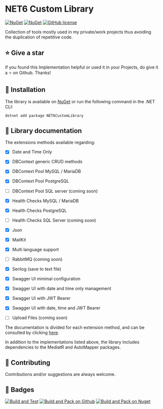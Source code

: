 # NET6 Custom Library

[![NuGet](https://img.shields.io/nuget/v/NET6CustomLibrary.svg?style=for-the-badge)](https://www.nuget.org/packages/NET6CustomLibrary)
[![NuGet](https://img.shields.io/nuget/dt/NET6CustomLibrary.svg?style=for-the-badge)](https://www.nuget.org/packages/NET6CustomLibrary)
[![GitHub license](https://img.shields.io/github/license/AngeloDotNet/NET6CustomLibrary?style=for-the-badge)](https://github.com/AngeloDotNet/NET6CustomLibrary/blob/main/LICENSE)


Collection of tools mostly used in my private/work projects thus avoiding the duplication of repetitive code.


## :star: Give a star

If you found this Implementation helpful or used it in your Projects, do give it a :star: on Github. Thanks!


## :dvd: Installation

The library is available on [NuGet](https://www.nuget.org/packages/NET6CustomLibrary) or run the following command in the .NET CLI:

```bash
dotnet add package NET6CustomLibrary
```


## :memo: Library documentation

The extensions methods available regarding:

- [x] Date and Time Only<br />
- [x] DBContext generic CRUD methods<br />
- [x] DBContext Pool MySQL / MariaDB<br />
- [x] DBContext Pool PostgreSQL<br />
- [ ] DBContext Pool SQL server (coming soon)<br />
- [x] Health Checks MySQL / MariaDB<br />
- [x] Health Checks PostgreSQL<br />
- [ ] Health Checks SQL Server (coming soon)<br />
- [x] Json<br />
- [x] MailKit<br />
- [x] Multi language support<br />
- [ ] RabbitMQ (coming soon)<br />
- [x] Serilog (save to text file)<br />
- [x] Swagger UI minimal configuration<br />
- [x] Swagger UI with date and time only management<br />
- [x] Swagger UI with JWT Bearer<br />
- [x] Swagger UI with date, time and JWT Bearer<br />
- [ ] Upload Files (coming soon)


The documentation is divided for each extension method, and can be consulted by clicking [here](https://github.com/AngeloDotNet/NET6CustomLibrary/blob/main/src/NET6CustomLibrary/Docs/).

In addition to the implementations listed above, the library includes dependencies to the MediatR and AutoMapper packages.


## :muscle: Contributing

Contributions and/or suggestions are always welcome.


## :beginner: Badges

[![Build and Test](https://github.com/AngeloDotNet/NET6CustomLibrary/actions/workflows/build.yml/badge.svg)](https://github.com/AngeloDotNet/NET6CustomLibrary/actions/workflows/build.yml)
[![Build and Pack on Github](https://github.com/AngeloDotNet/NET6CustomLibrary/actions/workflows/dotnet-github.yml/badge.svg)](https://github.com/AngeloDotNet/NET6CustomLibrary/actions/workflows/dotnet-github.yml)
[![Build and Pack on Nuget](https://github.com/AngeloDotNet/NET6CustomLibrary/actions/workflows/dotnet-nuget.yml/badge.svg)](https://github.com/AngeloDotNet/NET6CustomLibrary/actions/workflows/dotnet-nuget.yml)